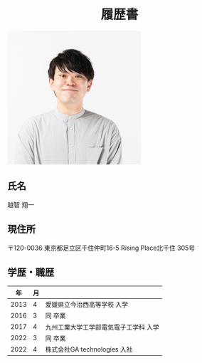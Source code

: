 <div style="text-align: center;">
 <h1>履歴書</h1>
</div>

<img src="img/myimage.png" width="300px" alt="顔写真">

## 氏名
越智 翔一

## 現住所
〒120-0036
東京都足立区千住仲町16-5 Rising Place北千住 305号


## 学歴・職歴
|年|月||
|---|---|---|
|2013|4|愛媛県立今治西高等学校 入学|
|2016|3|同 卒業|
|2017|4|九州工業大学工学部電気電子工学科 入学|
|2022|3|同 卒業|
|2022|4|株式会社GA technologies 入社|
